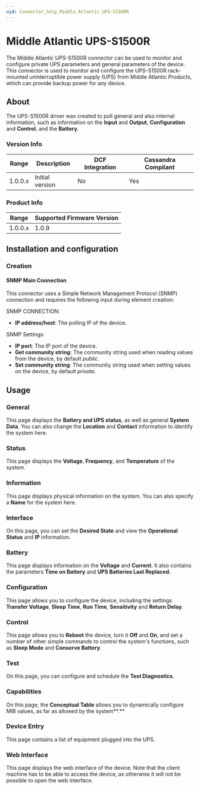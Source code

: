```yaml
---
uid: Connector_help_Middle_Atlantic_UPS-S1500R
---
```


# Middle Atlantic UPS-S1500R

The Middle Atlantic UPS-S1500R connector can be used to monitor and configure private UPS parameters and general parameters of the device. This connector is used to monitor and configure the UPS-S1500R rack-mounted uninterruptible power supply (UPS) from Middle Atlantic Products, which can provide backup power for any device.

## About

The UPS-S1500R driver was created to poll general and also internal information, such as information on the **Input** and **Output**, **Configuration** and **Control**, and the **Battery**.

### Version Info

| **Range** | **Description** | **DCF Integration** | **Cassandra Compliant** |
|------------------|-----------------|---------------------|-------------------------|
| 1.0.0.x          | Initial version | No                  | Yes                     |

### Product Info

| Range | Supported Firmware Version |
|------------------|-----------------------------|
| 1.0.0.x          | 1.0.9                       |

## Installation and configuration

### Creation

#### SNMP Main Connection

This connector uses a Simple Network Management Protocol (SNMP) connection and requires the following input during element creation:

SNMP CONNECTION:

- **IP address/host**: The polling IP of the device.

SNMP Settings:

- **IP port**: The IP port of the device.
- **Get community string**: The community string used when reading values from the device, by default *public*.
- **Set community string**: The community string used when setting values on the device, by default *private*.

## Usage

### General

This page displays the **Battery and UPS status**, as well as general **System Data**. You can also change the **Location** and **Contact** information to identify the system here.

### Status

This page displays the **Voltage**, **Frequency**, and **Temperature** of the system.

### Information

This page displays physical information on the system. You can also specify a **Name** for the system here.

### Interface

On this page, you can set the **Desired State** and view the **Operational Status** and **IP** information.

### Battery

This page displays information on the **Voltage** and **Current**. It also contains the parameters **Time on Battery** and **UPS Batteries Last Replaced.**

### Configuration

This page allows you to configure the device, including the settings **Transfer Voltage**, **Sleep Time**, **Run Time**, **Sensitivity** and **Return Delay**.

### Control

This page allows you to **Reboot** the device, turn it **Off** and **On**, and set a number of other simple commands to control the system's functions, such as **Sleep Mode** and **Conserve Battery**.

### Test

On this page, you can configure and schedule the **Test Diagnostics**.

### Capabilities

On this page, the **Conceptual Table** allows you to dynamically configure MIB values, as far as allowed by the system**.**

### Device Entry

This page contains a list of equipment plugged into the UPS.

### Web Interface

This page displays the web interface of the device. Note that the client machine has to be able to access the device, as otherwise it will not be possible to open the web interface.
